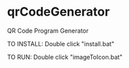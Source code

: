 # qrCodeGenerator
QR Code Program Generator

TO INSTALL:
        Double click "install.bat"

TO RUN:
        Double click "imageToIcon.bat"